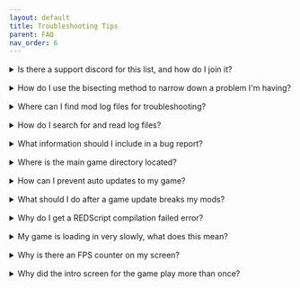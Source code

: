 ```yaml
---
layout: default
title: Troubleshooting Tips
parent: FAQ
nav_order: 6
---
```


<div style="margin-bottom: 1rem;"></div>
<details markdown="1">
<summary>Is there a support discord for this list, and how do I join it?</summary>

this is a test answer

</details>

<div style="margin-bottom: 1rem;"></div>
<details markdown="1">
<summary>How do I use the bisecting method to narrow down a problem I'm having?</summary>

this is a test answer

</details>

<div style="margin-bottom: 1rem;"></div>
<details markdown="1">
<summary>Where can I find mod log files for troubleshooting?</summary>

this is a test answer

</details>

<div style="margin-bottom: 1rem;"></div>
<details markdown="1">
<summary>How do I search for and read log files?</summary>

this is a test answer

</details>

<div style="margin-bottom: 1rem;"></div>
<details markdown="1">
<summary>What information should I include in a bug report?</summary>

this is a test answer

</details>

<div style="margin-bottom: 1rem;"></div>
<details markdown="1">
<summary>Where is the main game directory located?</summary>

this is a test answer

</details>

<div style="margin-bottom: 1rem;"></div>
<details markdown="1">
<summary>How can I prevent auto updates to my game?</summary>

this is a test answer

</details>

<div style="margin-bottom: 1rem;"></div>
<details markdown="1">
<summary>What should I do after a game update breaks my mods?</summary>

this is a test answer

</details>

<div style="margin-bottom: 1rem;"></div>
<details markdown="1">
<summary>Why do I get a REDScript compilation failed error?</summary>

this is a test answer

</details>

<div style="margin-bottom: 1rem;"></div>
<details markdown="1">
<summary>My game is loading in very slowly, what does this mean?</summary>

this is a test answer

</details>

<div style="margin-bottom: 1rem;"></div>
<details markdown="1">
<summary>Why is there an FPS counter on my screen?</summary>

this is a test answer

</details>

<div style="margin-bottom: 1rem;"></div>
<details markdown="1">
<summary>Why did the intro screen for the game play more than once?</summary>

this is a test answer

</details>

